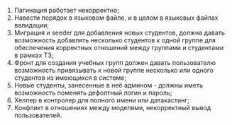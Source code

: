 1) Пагинация работает некорректно;
2) Навести порядок в языковом файле, и в целом в языковых файлах валидации;
3) Миграция и seeder для добавления новых студентов, должна давать возможность добавлять несколько студентов к одной группе
   для обеспечения корректных отношений между группами и студентами в рамках ТЗ;
4) Фронт для создания учебных групп должен давать пользователю возможность привязывать к новой группе несколько или одного студентов из имеющихся
   в системе;
5) Новые студенты, занесенные в неё админом - должны иметь возможность поменять дефолтный логин и пароль;
6) Хелпер в контролер для полного имени или датакастинг;
7) Конфликт в отношениях между моделями, некорректный вывод пользователей.
